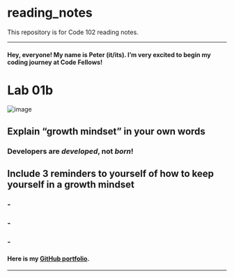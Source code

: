 # reading_notes
This repository is for Code 102 reading notes.

----------------------------------------------
#### Hey, everyone! My name is Peter (it/its). I’m very excited to begin my coding journey at Code Fellows!

# Lab 01b

![image](https://user-images.githubusercontent.com/81570648/192703825-2ddd7afe-a143-449f-9597-f4652840f483.png)


## Explain “growth mindset” in your own words
### **Developers are _developed_, not _born_!**


## Include 3 reminders to yourself of how to keep yourself in a growth mindset
### -  
### - 
### - 

#### Here is my [GitHub portfolio](https://github.com/pgmorales76).
----------------------------------------------
